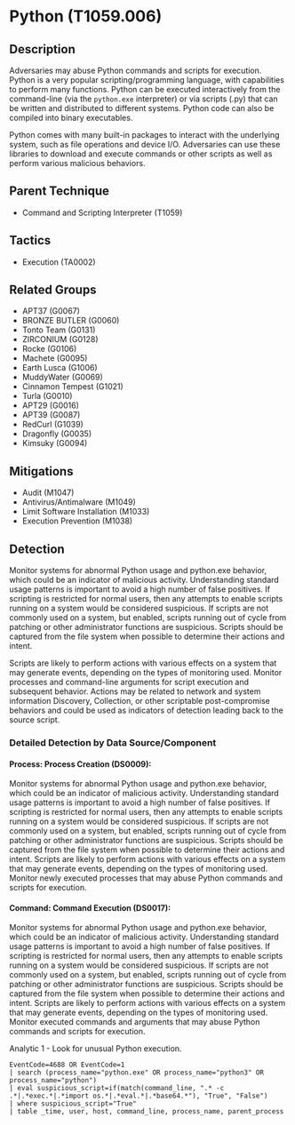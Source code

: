 # Python (T1059.006)

## Description
Adversaries may abuse Python commands and scripts for execution. Python is a very popular scripting/programming language, with capabilities to perform many functions. Python can be executed interactively from the command-line (via the ```python.exe``` interpreter) or via scripts (.py) that can be written and distributed to different systems. Python code can also be compiled into binary executables.

Python comes with many built-in packages to interact with the underlying system, such as file operations and device I/O. Adversaries can use these libraries to download and execute commands or other scripts as well as perform various malicious behaviors.

## Parent Technique
- Command and Scripting Interpreter (T1059)

## Tactics
- Execution (TA0002)

## Related Groups
- APT37 (G0067)
- BRONZE BUTLER (G0060)
- Tonto Team (G0131)
- ZIRCONIUM (G0128)
- Rocke (G0106)
- Machete (G0095)
- Earth Lusca (G1006)
- MuddyWater (G0069)
- Cinnamon Tempest (G1021)
- Turla (G0010)
- APT29 (G0016)
- APT39 (G0087)
- RedCurl (G1039)
- Dragonfly (G0035)
- Kimsuky (G0094)

## Mitigations
- Audit (M1047)
- Antivirus/Antimalware (M1049)
- Limit Software Installation (M1033)
- Execution Prevention (M1038)

## Detection
Monitor systems for abnormal Python usage and python.exe behavior, which could be an indicator of malicious activity. Understanding standard usage patterns is important to avoid a high number of false positives. If scripting is restricted for normal users, then any attempts to enable scripts running on a system would be considered suspicious. If scripts are not commonly used on a system, but enabled, scripts running out of cycle from patching or other administrator functions are suspicious. Scripts should be captured from the file system when possible to determine their actions and intent.

Scripts are likely to perform actions with various effects on a system that may generate events, depending on the types of monitoring used. Monitor processes and command-line arguments for script execution and subsequent behavior. Actions may be related to network and system information Discovery, Collection, or other scriptable post-compromise behaviors and could be used as indicators of detection leading back to the source script.

### Detailed Detection by Data Source/Component
#### Process: Process Creation (DS0009): 
Monitor systems for abnormal Python usage and python.exe behavior, which could be an indicator of malicious activity. Understanding standard usage patterns is important to avoid a high number of false positives. If scripting is restricted for normal users, then any attempts to enable scripts running on a system would be considered suspicious. If scripts are not commonly used on a system, but enabled, scripts running out of cycle from patching or other administrator functions are suspicious. Scripts should be captured from the file system when possible to determine their actions and intent. Scripts are likely to perform actions with various effects on a system that may generate events, depending on the types of monitoring used. Monitor newly executed processes that may abuse Python commands and scripts for execution.

#### Command: Command Execution (DS0017): 
Monitor systems for abnormal Python usage and python.exe behavior, which could be an indicator of malicious activity. Understanding standard usage patterns is important to avoid a high number of false positives. If scripting is restricted for normal users, then any attempts to enable scripts running on a system would be considered suspicious. If scripts are not commonly used on a system, but enabled, scripts running out of cycle from patching or other administrator functions are suspicious. Scripts should be captured from the file system when possible to determine their actions and intent. Scripts are likely to perform actions with various effects on a system that may generate events, depending on the types of monitoring used. Monitor executed commands and arguments that may abuse Python commands and scripts for execution.

Analytic 1 - Look for unusual Python execution.

```OR sourcetype=wineventlog:security OR sourcetype=sysmon
EventCode=4688 OR EventCode=1 
| search (process_name="python.exe" OR process_name="python3" OR process_name="python")
| eval suspicious_script=if(match(command_line, ".* -c .*|.*exec.*|.*import os.*|.*eval.*|.*base64.*"), "True", "False")
| where suspicious_script="True"
| table _time, user, host, command_line, process_name, parent_process
 ``` 

